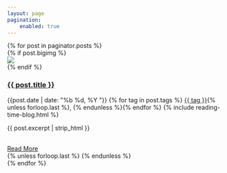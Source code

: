 ```yaml
---
layout: page
pagination:
    enabled: true
---
```


<div id="Blog" class="uk-section-small uk-padding-remove-top">
  <div class="uk-child-width-1-2@m" uk-grid="masonry: true">
    {% for post in paginator.posts %}
    <div>
      <div class="uk-card uk-card-default">
        {% if post.bigimg %}
        <div class="uk-card-media-top">
          <img src="{{ post.bigimg }}">
        </div>
        {% endif %}
        <div class="uk-card-body">
          <h3><a class="uk-link-text" href="{{ post.url | relative_url }}">{{ post.title }}</a></h3>
          <p class="uk-article-meta">
            <span uk-icon="calendar"></span> <span class="date">{{post.date | date: "%b %d, %Y "}} </span>
            <span uk-icon="tag"></span>
            {% for tag in post.tags %}
            <a href="/archive/index.html#{{ tag | cgi_escape }}" title="Pages tagged {{ tag }}" rel="tag">{{ tag }}</a>{% unless forloop.last %}, {% endunless %}{% endfor %}
            {% include reading-time-blog.html %}
          </p>
          <div class="content">
            <p>{{ post.excerpt | strip_html }}</p>
            <br><a href="{{ post.url | relative_url }}" class="uk-button uk-button-default post-read-more">Read More</a><br>
            {% unless forloop.last %}
            {% endunless %}
          </div>
        </div>
      </div>
    </div>
    {% endfor %}
  </div>
</div>
